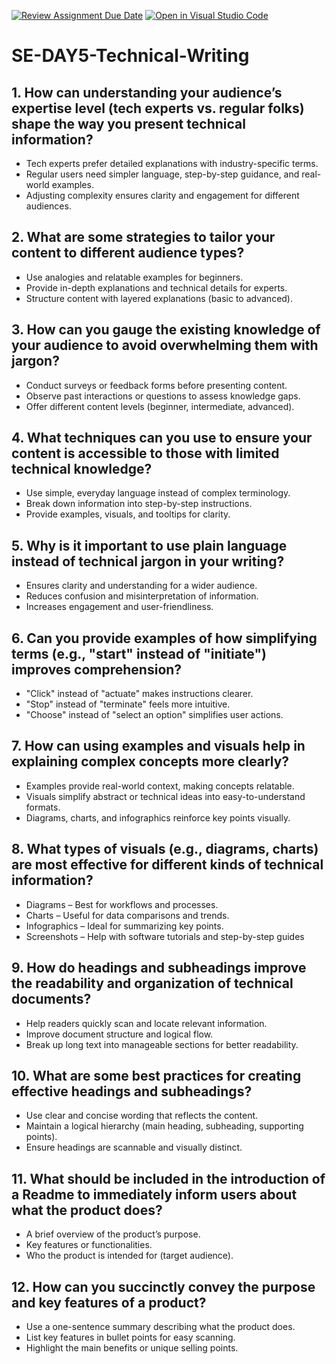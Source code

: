 [![Review Assignment Due Date](https://classroom.github.com/assets/deadline-readme-button-22041afd0340ce965d47ae6ef1cefeee28c7c493a6346c4f15d667ab976d596c.svg)](https://classroom.github.com/a/zsAR-pyY)
[![Open in Visual Studio Code](https://classroom.github.com/assets/open-in-vscode-2e0aaae1b6195c2367325f4f02e2d04e9abb55f0b24a779b69b11b9e10269abc.svg)](https://classroom.github.com/online_ide?assignment_repo_id=18517704&assignment_repo_type=AssignmentRepo)
# SE-DAY5-Technical-Writing
## 1. How can understanding your audience’s expertise level (tech experts vs. regular folks) shape the way you present technical information?
- Tech experts prefer detailed explanations with industry-specific terms.
- Regular users need simpler language, step-by-step guidance, and real-world examples.
- Adjusting complexity ensures clarity and engagement for different audiences.

## 2. What are some strategies to tailor your content to different audience types?
- Use analogies and relatable examples for beginners.
- Provide in-depth explanations and technical details for experts.
- Structure content with layered explanations (basic to advanced).
  
## 3. How can you gauge the existing knowledge of your audience to avoid overwhelming them with jargon?
- Conduct surveys or feedback forms before presenting content.
- Observe past interactions or questions to assess knowledge gaps.
- Offer different content levels (beginner, intermediate, advanced).

## 4. What techniques can you use to ensure your content is accessible to those with limited technical knowledge?
- Use simple, everyday language instead of complex terminology.
- Break down information into step-by-step instructions.
- Provide examples, visuals, and tooltips for clarity.

## 5. Why is it important to use plain language instead of technical jargon in your writing?
- Ensures clarity and understanding for a wider audience.
- Reduces confusion and misinterpretation of information.
- Increases engagement and user-friendliness.

## 6. Can you provide examples of how simplifying terms (e.g., "start" instead of "initiate") improves comprehension?
- "Click" instead of "actuate" makes instructions clearer.
- "Stop" instead of "terminate" feels more intuitive.
- "Choose" instead of "select an option" simplifies user actions.

## 7. How can using examples and visuals help in explaining complex concepts more clearly?
- Examples provide real-world context, making concepts relatable.
- Visuals simplify abstract or technical ideas into easy-to-understand formats.
- Diagrams, charts, and infographics reinforce key points visually.

## 8. What types of visuals (e.g., diagrams, charts) are most effective for different kinds of technical information?
- Diagrams – Best for workflows and processes.
- Charts – Useful for data comparisons and trends.
- Infographics – Ideal for summarizing key points.
- Screenshots – Help with software tutorials and step-by-step guides

## 9. How do headings and subheadings improve the readability and organization of technical documents?
- Help readers quickly scan and locate relevant information.
- Improve document structure and logical flow.
- Break up long text into manageable sections for better readability.

## 10. What are some best practices for creating effective headings and subheadings?
- Use clear and concise wording that reflects the content.
- Maintain a logical hierarchy (main heading, subheading, supporting points).
- Ensure headings are scannable and visually distinct.

## 11. What should be included in the introduction of a Readme to immediately inform users about what the product does?
- A brief overview of the product’s purpose.
- Key features or functionalities.
- Who the product is intended for (target audience).

## 12. How can you succinctly convey the purpose and key features of a product?
- Use a one-sentence summary describing what the product does.
- List key features in bullet points for easy scanning.
- Highlight the main benefits or unique selling points.

